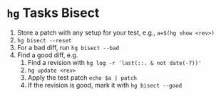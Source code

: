 # `hg` Tasks Bisect

1. Store a patch with any setup for your test, e.g., `a=$(hg show <rev>)`
2. `hg bisect --reset`
3. For a bad diff, run `hg bisect --bad`
4. Find a good diff, e.g.
    1. Find a revision with `hg log -r 'last(::. & not date(-7))'`
    2. `hg update <rev>`
    3. Apply the test patch `echo $a | patch`
    4. If the revision is good, mark it with `hg bisect --good`

